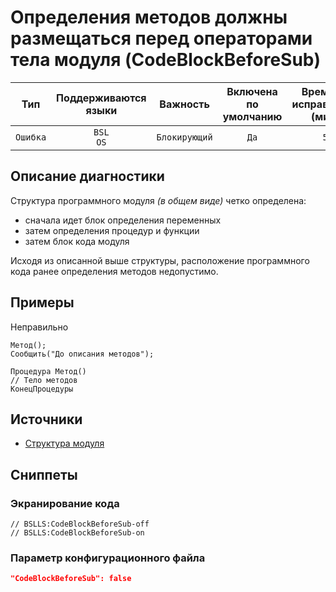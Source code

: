 # Определения методов должны размещаться перед операторами тела модуля (CodeBlockBeforeSub)

|   Тип    |    Поддерживаются<br>языки    |   Важность    |    Включена<br>по умолчанию    |    Время на<br>исправление (мин)    |  Теги   |
|:--------:|:-----------------------------:|:-------------:|:------------------------------:|:-----------------------------------:|:-------:|
| `Ошибка` |         `BSL`<br>`OS`         | `Блокирующий` |              `Да`              |                 `5`                 | `error` |

<!-- Блоки выше заполняются автоматически, не трогать -->
## Описание диагностики
<!-- Описание диагностики заполняется вручную. Необходимо понятным языком описать смысл и схему работу -->

Структура программного модуля _(в общем виде)_ четко определена:

- сначала идет блок определения переменных 
- затем определения процедур и функции
- затем блок кода модуля
   
Исходя из описанной выше структуры, расположение программного кода ранее определения методов недопустимо.

## Примеры
<!-- В данном разделе приводятся примеры, на которые диагностика срабатывает, а также можно привести пример, как можно исправить ситуацию -->

Неправильно

```bsl
Метод();
Сообщить("До описания методов");

Процедура Метод()
// Тело методов 
КонецПроцедуры
```

## Источники
<!-- Необходимо указывать ссылки на все источники, из которых почерпнута информация для создания диагностики -->


* [Структура модуля](https://its.1c.ru/db/v8std/content/455/hdoc)

## Сниппеты

<!-- Блоки ниже заполняются автоматически, не трогать -->
### Экранирование кода

```bsl
// BSLLS:CodeBlockBeforeSub-off
// BSLLS:CodeBlockBeforeSub-on
```

### Параметр конфигурационного файла

```json
"CodeBlockBeforeSub": false
```
